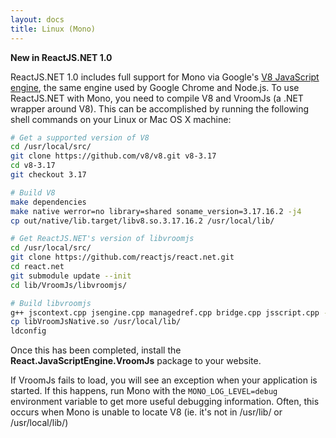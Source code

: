 ```yaml
---
layout: docs
title: Linux (Mono)
---
```


**New in ReactJS.NET 1.0**

ReactJS.NET 1.0 includes full support for Mono via Google's [V8 JavaScript engine](https://code.google.com/p/v8/), the same engine used by Google Chrome and Node.js. To use ReactJS.NET with Mono, you need to compile V8 and VroomJs (a .NET wrapper around V8). This can be accomplished by running the following shell commands on your Linux or Mac OS X machine:

```sh
# Get a supported version of V8
cd /usr/local/src/
git clone https://github.com/v8/v8.git v8-3.17
cd v8-3.17
git checkout 3.17

# Build V8
make dependencies
make native werror=no library=shared soname_version=3.17.16.2 -j4
cp out/native/lib.target/libv8.so.3.17.16.2 /usr/local/lib/

# Get ReactJS.NET's version of libvroomjs
cd /usr/local/src/
git clone https://github.com/reactjs/react.net.git
cd react.net
git submodule update --init
cd lib/VroomJs/libvroomjs/

# Build libvroomjs
g++ jscontext.cpp jsengine.cpp managedref.cpp bridge.cpp jsscript.cpp -o libVroomJsNative.so -shared -L /usr/local/src/v8-3.17/out/native/lib.target/ -I /usr/local/src/v8-3.17/include/ -fPIC -Wl,--no-as-needed -l:/usr/local/lib/libv8.so.3.17.16.2
cp libVroomJsNative.so /usr/local/lib/
ldconfig
```

Once this has been completed, install the **React.JavaScriptEngine.VroomJs** package to your website.

If VroomJs fails to load, you will see an exception when your application is started. If this happens, run Mono with the `MONO_LOG_LEVEL=debug` environment variable to get more useful debugging information. Often, this occurs when Mono is unable to locate V8 (ie. it's not in /usr/lib/ or /usr/local/lib/)
